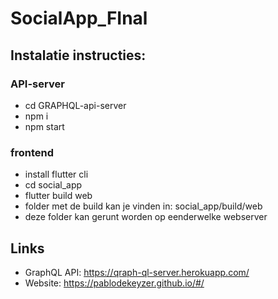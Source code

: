 # SocialApp_FInal

## Instalatie instructies:

### API-server
- cd GRAPHQL-api-server
- npm i
- npm start

### frontend
- install flutter cli
- cd social_app
- flutter build web
- folder met de build kan je vinden in: social_app/build/web
- deze folder kan gerunt worden op eenderwelke webserver

## Links
- GraphQL API: https://qraph-ql-server.herokuapp.com/
- Website: https://pablodekeyzer.github.io/#/
